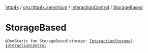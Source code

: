 [http4k](../../index.md) / [org.http4k.servirtium](../index.md) / [InteractionControl](index.md) / [StorageBased](./-storage-based.md)

# StorageBased

`@JvmStatic fun StorageBased(storage: `[`InteractionStorage`](../-interaction-storage/index.md)`): `[`InteractionControl`](index.md)
